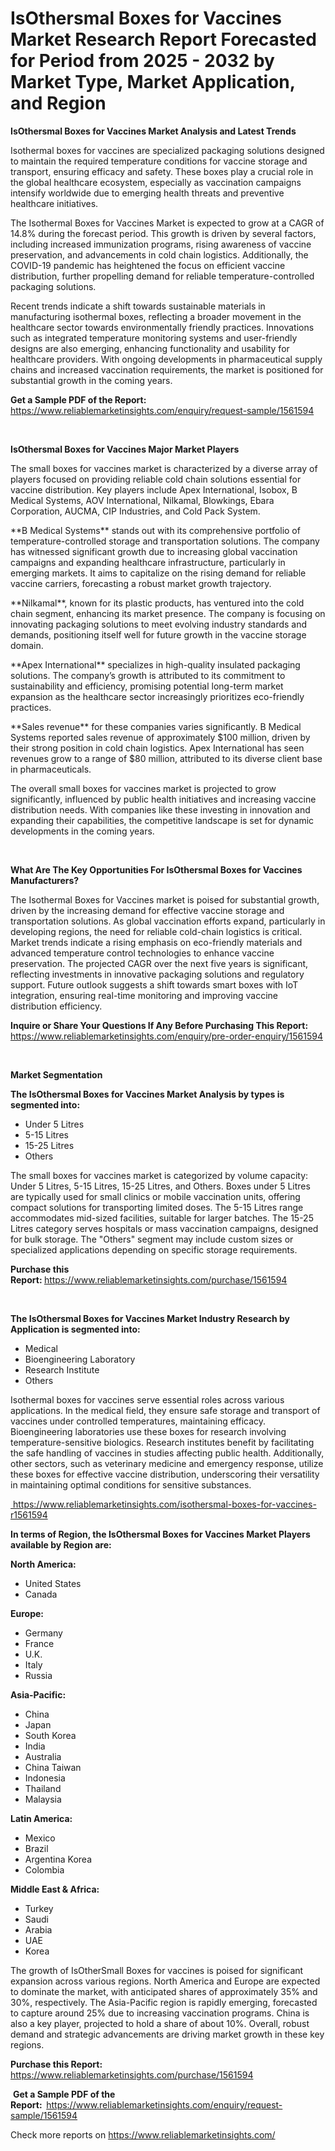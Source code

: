 <p><h1>IsOthersmal Boxes for Vaccines Market Research Report Forecasted for Period from 2025 -  2032 by Market Type, Market Application, and Region</h1></p><p><strong>IsOthersmal Boxes for Vaccines Market Analysis and Latest Trends</strong></p>
<p><p>Isothermal boxes for vaccines are specialized packaging solutions designed to maintain the required temperature conditions for vaccine storage and transport, ensuring efficacy and safety. These boxes play a crucial role in the global healthcare ecosystem, especially as vaccination campaigns intensify worldwide due to emerging health threats and preventive healthcare initiatives.</p><p>The Isothermal Boxes for Vaccines Market is expected to grow at a CAGR of 14.8% during the forecast period. This growth is driven by several factors, including increased immunization programs, rising awareness of vaccine preservation, and advancements in cold chain logistics. Additionally, the COVID-19 pandemic has heightened the focus on efficient vaccine distribution, further propelling demand for reliable temperature-controlled packaging solutions.</p><p>Recent trends indicate a shift towards sustainable materials in manufacturing isothermal boxes, reflecting a broader movement in the healthcare sector towards environmentally friendly practices. Innovations such as integrated temperature monitoring systems and user-friendly designs are also emerging, enhancing functionality and usability for healthcare providers. With ongoing developments in pharmaceutical supply chains and increased vaccination requirements, the market is positioned for substantial growth in the coming years.</p></p>
<p><strong>Get a Sample PDF of the Report:&nbsp;</strong> <a href="https://www.reliablemarketinsights.com/enquiry/request-sample/1561594?utm_campaign=3285&utm_medium=2&utm_source=Github&utm_content=ia&utm_term=04032025&utm_id=isothersmal-boxes-for-vaccines">https://www.reliablemarketinsights.com/enquiry/request-sample/1561594</a></p>
<p>&nbsp;</p>
<p><strong>IsOthersmal Boxes for Vaccines Major Market Players</strong></p>
<p><p>The small boxes for vaccines market is characterized by a diverse array of players focused on providing reliable cold chain solutions essential for vaccine distribution. Key players include Apex International, Isobox, B Medical Systems, AOV International, Nilkamal, Blowkings, Ebara Corporation, AUCMA, CIP Industries, and Cold Pack System.</p><p>**B Medical Systems** stands out with its comprehensive portfolio of temperature-controlled storage and transportation solutions. The company has witnessed significant growth due to increasing global vaccination campaigns and expanding healthcare infrastructure, particularly in emerging markets. It aims to capitalize on the rising demand for reliable vaccine carriers, forecasting a robust market growth trajectory.</p><p>**Nilkamal**, known for its plastic products, has ventured into the cold chain segment, enhancing its market presence. The company is focusing on innovating packaging solutions to meet evolving industry standards and demands, positioning itself well for future growth in the vaccine storage domain.</p><p>**Apex International** specializes in high-quality insulated packaging solutions. The company’s growth is attributed to its commitment to sustainability and efficiency, promising potential long-term market expansion as the healthcare sector increasingly prioritizes eco-friendly practices.</p><p>**Sales revenue** for these companies varies significantly. B Medical Systems reported sales revenue of approximately $100 million, driven by their strong position in cold chain logistics. Apex International has seen revenues grow to a range of $80 million, attributed to its diverse client base in pharmaceuticals.</p><p>The overall small boxes for vaccines market is projected to grow significantly, influenced by public health initiatives and increasing vaccine distribution needs. With companies like these investing in innovation and expanding their capabilities, the competitive landscape is set for dynamic developments in the coming years.</p></p>
<p>&nbsp;</p>
<p><strong>What Are The Key Opportunities For IsOthersmal Boxes for Vaccines Manufacturers?</strong></p>
<p><p>The Isothermal Boxes for Vaccines market is poised for substantial growth, driven by the increasing demand for effective vaccine storage and transportation solutions. As global vaccination efforts expand, particularly in developing regions, the need for reliable cold-chain logistics is critical. Market trends indicate a rising emphasis on eco-friendly materials and advanced temperature control technologies to enhance vaccine preservation. The projected CAGR over the next five years is significant, reflecting investments in innovative packaging solutions and regulatory support. Future outlook suggests a shift towards smart boxes with IoT integration, ensuring real-time monitoring and improving vaccine distribution efficiency.</p></p>
<p><strong>Inquire or Share Your Questions If Any Before Purchasing This Report:</strong> <a href="https://www.reliablemarketinsights.com/enquiry/pre-order-enquiry/1561594?utm_campaign=3285&utm_medium=2&utm_source=Github&utm_content=ia&utm_term=04032025&utm_id=isothersmal-boxes-for-vaccines">https://www.reliablemarketinsights.com/enquiry/pre-order-enquiry/1561594</a></p>
<p>&nbsp;</p>
<p><strong>Market Segmentation</strong></p>
<p><strong>The IsOthersmal Boxes for Vaccines Market Analysis by types is segmented into:</strong></p>
<p><ul><li>Under 5 Litres</li><li>5-15 Litres</li><li>15-25 Litres</li><li>Others</li></ul></p>
<p><p>The small boxes for vaccines market is categorized by volume capacity: Under 5 Litres, 5-15 Litres, 15-25 Litres, and Others. Boxes under 5 Litres are typically used for small clinics or mobile vaccination units, offering compact solutions for transporting limited doses. The 5-15 Litres range accommodates mid-sized facilities, suitable for larger batches. The 15-25 Litres category serves hospitals or mass vaccination campaigns, designed for bulk storage. The "Others" segment may include custom sizes or specialized applications depending on specific storage requirements.</p></p>
<p><strong>Purchase this Report:&nbsp;</strong><a href="https://www.reliablemarketinsights.com/purchase/1561594?utm_campaign=3285&utm_medium=2&utm_source=Github&utm_content=ia&utm_term=04032025&utm_id=isothersmal-boxes-for-vaccines">https://www.reliablemarketinsights.com/purchase/1561594</a></p>
<p>&nbsp;</p>
<p><strong>The IsOthersmal Boxes for Vaccines Market Industry Research by Application is segmented into:</strong></p>
<p><ul><li>Medical</li><li>Bioengineering Laboratory</li><li>Research Institute</li><li>Others</li></ul></p>
<p><p>Isothermal boxes for vaccines serve essential roles across various applications. In the medical field, they ensure safe storage and transport of vaccines under controlled temperatures, maintaining efficacy. Bioengineering laboratories use these boxes for research involving temperature-sensitive biologics. Research institutes benefit by facilitating the safe handling of vaccines in studies affecting public health. Additionally, other sectors, such as veterinary medicine and emergency response, utilize these boxes for effective vaccine distribution, underscoring their versatility in maintaining optimal conditions for sensitive substances.</p></p>
<p><a href="https://www.reliablemarketinsights.com/isothersmal-boxes-for-vaccines-r1561594?utm_campaign=3285&utm_medium=2&utm_source=Github&utm_content=ia&utm_term=04032025&utm_id=isothersmal-boxes-for-vaccines">&nbsp;https://www.reliablemarketinsights.com/isothersmal-boxes-for-vaccines-r1561594</a></p>
<p><strong>In terms of Region, the IsOthersmal Boxes for Vaccines Market Players available by Region are:</strong></p>
<p>
    <p> <strong> North America: </strong>
        <ul>
            <li>United States</li>
            <li>Canada</li>
        </ul>
        </p> 
    <p> <strong> Europe: </strong>
        <ul>
            <li>Germany</li>
            <li>France</li>
            <li>U.K.</li>
            <li>Italy</li>
            <li>Russia</li>
        </ul>
        </p> 
    <p> <strong> Asia-Pacific: </strong>
        <ul>
            <li>China</li>
            <li>Japan</li>
            <li>South Korea</li>
            <li>India</li>
            <li>Australia</li>
            <li>China Taiwan</li>
            <li>Indonesia</li>
            <li>Thailand</li>
            <li>Malaysia</li>
        </ul>
        </p> 
    <p> <strong> Latin America: </strong>
        <ul>
            <li>Mexico</li>
            <li>Brazil</li>
            <li>Argentina Korea</li>
            <li>Colombia</li>
        </ul>
        </p> 
    <p> <strong> Middle East & Africa: </strong>
        <ul>
            <li>Turkey</li>
            <li>Saudi</li>
            <li>Arabia</li>
            <li>UAE</li>
            <li>Korea</li>
        </ul>
    </p>
    </p>
<p><p>The growth of IsOtherSmall Boxes for vaccines is poised for significant expansion across various regions. North America and Europe are expected to dominate the market, with anticipated shares of approximately 35% and 30%, respectively. The Asia-Pacific region is rapidly emerging, forecasted to capture around 25% due to increasing vaccination programs. China is also a key player, projected to hold a share of about 10%. Overall, robust demand and strategic advancements are driving market growth in these key regions.</p></p>
<p><strong>Purchase this Report: </strong><a href="https://www.reliablemarketinsights.com/purchase/1561594?utm_campaign=3285&utm_medium=2&utm_source=Github&utm_content=ia&utm_term=04032025&utm_id=isothersmal-boxes-for-vaccines">https://www.reliablemarketinsights.com/purchase/1561594</a></p>
<p>&nbsp;<strong>Get a Sample PDF of the Report:&nbsp;&nbsp;</strong><a href="https://www.reliablemarketinsights.com/enquiry/request-sample/1561594?utm_campaign=3285&utm_medium=2&utm_source=Github&utm_content=ia&utm_term=04032025&utm_id=isothersmal-boxes-for-vaccines">https://www.reliablemarketinsights.com/enquiry/request-sample/1561594</a></p>
<p><strong></strong></p>
<p>Check more reports on <a href="https://www.reliablemarketinsights.com/?utm_campaign=3285&utm_medium=2&utm_source=Github&utm_content=ia&utm_term=04032025&utm_id=isothersmal-boxes-for-vaccines">https://www.reliablemarketinsights.com/</a></p>